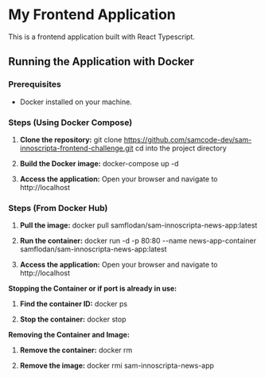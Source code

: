 # My Frontend Application

This is a frontend application built with React Typescript.

## Running the Application with Docker

### Prerequisites

- Docker installed on your machine.

### Steps (Using Docker Compose)

1. **Clone the repository:**
    git clone https://github.com/samcode-dev/sam-innoscripta-frontend-challenge.git
    cd into the project directory

2. **Build the Docker image:**
    docker-compose up -d    

3. **Access the application:**
    Open your browser and navigate to http://localhost


### Steps (From Docker Hub)

1. **Pull the image:**
    docker pull samflodan/sam-innoscripta-news-app:latest  

2. **Run the container:**
    docker run -d -p 80:80 --name news-app-container samflodan/sam-innoscripta-news-app:latest

3. **Access the application:**
    Open your browser and navigate to http://localhost


**Stopping the Container or if port is already in use:**

1. **Find the container ID:**
    docker ps

2. **Stop the container:**
    docker stop <container-id>


**Removing the Container and Image:**

1. **Remove the container:**
    docker rm <container-id>

2. **Remove the image:**
    docker rmi sam-innoscripta-news-app
